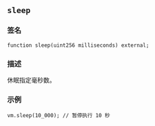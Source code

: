 ## `sleep`

### 签名

```solidity
function sleep(uint256 milliseconds) external;
```

### 描述

休眠指定毫秒数。

### 示例

```solidity
vm.sleep(10_000); // 暂停执行 10 秒
```